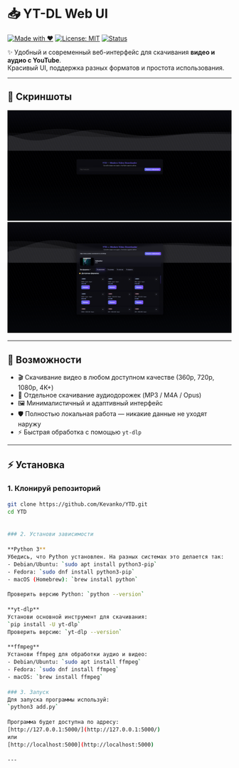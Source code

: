 # 📥 YT-DL Web UI

[![Made with ❤️](https://img.shields.io/badge/Made%20with-%F0%9F%96%A4-red.svg)](#)
[![License: MIT](https://img.shields.io/badge/License-MIT-blue.svg)](LICENSE)
[![Status](https://img.shields.io/badge/status-active-success.svg)](#)

✨ Удобный и современный веб-интерфейс для скачивания **видео и аудио с YouTube**.  
Красивый UI, поддержка разных форматов и простота использования.  

---

## 📸 Скриншоты

![Главный экран](screens/main.png)
![Загруженное видео](screens/video.png)

---

## 🚀 Возможности

- 🎬 Скачивание видео в любом доступном качестве (360p, 720p, 1080p, 4K+)
- 🎵 Отдельное скачивание аудиодорожек (MP3 / M4A / Opus)
- 🖼 Минималистичный и адаптивный интерфейс
- 🛡 Полностью локальная работа — никакие данные не уходят наружу
- ⚡ Быстрая обработка с помощью `yt-dlp`

---

## ⚡ Установка


### 1. Клонируй репозиторий
```bash
git clone https://github.com/Kevanko/YTD.git
cd YTD


### 2. Установи зависимости

**Python 3**  
Убедись, что Python установлен. На разных системах это делается так:  
- Debian/Ubuntu: `sudo apt install python3-pip`  
- Fedora: `sudo dnf install python3-pip`  
- macOS (Homebrew): `brew install python`  

Проверить версию Python: `python --version`

**yt-dlp**  
Установи основной инструмент для скачивания:  
`pip install -U yt-dlp`  
Проверить версию: `yt-dlp --version`

**ffmpeg**  
Установи ffmpeg для обработки аудио и видео:  
- Debian/Ubuntu: `sudo apt install ffmpeg`  
- Fedora: `sudo dnf install ffmpeg`  
- macOS: `brew install ffmpeg`

### 3. Запуск
Для запуска программы используй:  
`python3 add.py`

Программа будет доступна по адресу:  
[http://127.0.0.1:5000/](http://127.0.0.1:5000/)  
или  
[http://localhost:5000](http://localhost:5000)

---
